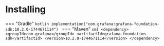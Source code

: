 # Installing

=== "Gradle"
    ```kotlin
    implementation("com.grafana:grafana-foundation-sdk:10.2.0-1744671114")
    ```
=== "Maven"
    ```xml
    <dependency>
        <groupId>com.grafana</groupId>
        <artifactId>grafana-foundation-sdk</artifactId>
        <version>10.2.0-1744671114</version>
    </dependency>
    ```
